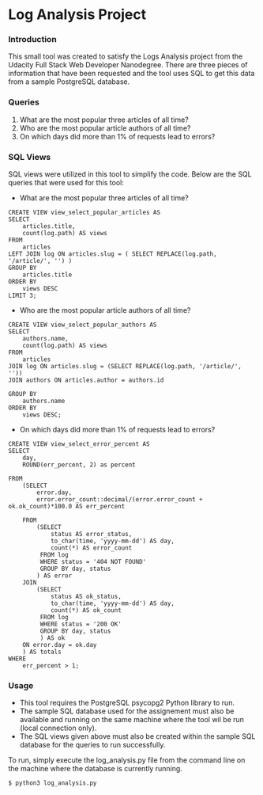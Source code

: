# Log Analysis Project

### Introduction

This small tool was created to satisfy the Logs Analysis project from the Udacity Full Stack Web Developer Nanodegree. There are three pieces of information that have been requested and the tool uses SQL to get this data from a sample PostgreSQL database.

### Queries
1. What are the most popular three articles of all time?
2. Who are the most popular article authors of all time?
3. On which days did more than 1% of requests lead to errors?


### SQL Views
SQL views were utilized in this tool to simplify the code. Below are the SQL queries that were used for this tool:

* What are the most popular three articles of all time?
```
CREATE VIEW view_select_popular_articles AS
SELECT 
    articles.title, 
    count(log.path) AS views
FROM 
    articles 
LEFT JOIN log ON articles.slug = ( SELECT REPLACE(log.path, '/article/', '') )
GROUP BY 
    articles.title
ORDER BY 
    views DESC
LIMIT 3;
```

* Who are the most popular article authors of all time?
```
CREATE VIEW view_select_popular_authors AS
SELECT 
    authors.name, 
    count(log.path) AS views
FROM 
    articles
JOIN log ON articles.slug = (SELECT REPLACE(log.path, '/article/', ''))
JOIN authors ON articles.author = authors.id

GROUP BY
    authors.name
ORDER BY
    views DESC;
```
* On which days did more than 1% of requests lead to errors?
```
CREATE VIEW view_select_error_percent AS
SELECT 
    day,
    ROUND(err_percent, 2) as percent

FROM
    (SELECT 
        error.day,
        error.error_count::decimal/(error.error_count + ok.ok_count)*100.0 AS err_percent

    FROM
        (SELECT 
            status AS error_status,
            to_char(time, 'yyyy-mm-dd') AS day,
            count(*) AS error_count 
         FROM log
         WHERE status = '404 NOT FOUND'
         GROUP BY day, status
        ) AS error
    JOIN
        (SELECT
            status AS ok_status,
            to_char(time, 'yyyy-mm-dd') AS day,
            count(*) AS ok_count
         FROM log
         WHERE status = '200 OK'
         GROUP BY day, status
         ) AS ok 
    ON error.day = ok.day
    ) AS totals
WHERE
    err_percent > 1;
```

### Usage

* This tool requires the PostgreSQL psycopg2 Python library to run.
* The sample SQL database used for the assignement must also be available and running on the same machine where the tool wil be run (local connection only).
* The SQL views given above must also be created within the sample SQL database for the queries to run successfully.

To run, simply execute the log_analysis.py file from the command line on the machine where the database is currently running.

```sh
$ python3 log_analysis.py
```
